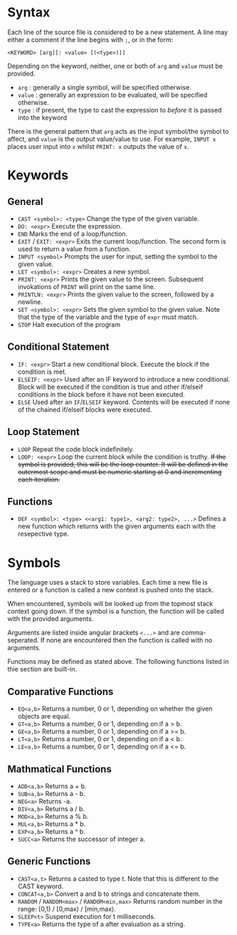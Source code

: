 # Syntax
Each line of the source file is considered to be a new statement. A line may either a comment if the line begins with `;`, or in the form:

`<KEYWORD> [arg][: <value> [(<type>)]]`

Depending on the keyword, neither, one or both of `arg` and `value` must be provided.
- `arg` : generally a single symbol, will be specified otherwise.
- `value` : generally an expression to be evaluated, will be specified otherwise.
- `type` : if present, the type to cast the expression to *before* it is passed into the keyword

There is the general pattern that `arg` acts as the input symbol/the symbol to affect, and `value` is the output value/value to use. For example, `INPUT x` places user input into `x` whilst `PRINT: x` outputs the value of `x`.

# Keywords

## General

- `CAST <symbol>: <type>`
Change the type of the given variable.
- `DO: <expr>`
Execute the expression.
- `END`
Marks the end of a loop/function.
- `EXIT` / `EXIT: <expr>`
Exits the current loop/function. The second form is used to return a value from a function.
- `INPUT <symbol>`
Prompts the user for input, setting the symbol to the given value.
- `LET <symbol>: <expr>`
Creates a new symbol.
- `PRINT: <expr>`
Prints the given value to the screen. Subsequent invokations of `PRINT` will print on the same line.
- `PRINTLN: <expr>`
Prints the given value to the screen, followed by a newline.
- `SET <symbol>: <expr>`
Sets the given symbol to the given value. Note that the type of the variable and the type of `expr` must match.
- `STOP`
Halt execution of the program

## Conditional Statement

- `IF: <expr>`
Start a new conditional block. Execute the block if the condition is met.
- `ELSEIF: <expr>`
Used after an IF keyword to introduce a new conditional. Block will be executed if the condition is true and other if/elseif conditions in the block before it have not been executed.
- `ELSE`
Used after an `IF`/`ELSEIF` keyword. Contents will be executed if none of the chained if/elseif blocks were executed.

## Loop Statement

- `LOOP`
Repeat the code block indefinitely.
- `LOOP: <expr>`
Loop the current block while the condition is truthy.
~~If the symbol is provided, this will be the loop counter. It will be defined in the outermost scope and must be numeric starting at 0 and incrementing each iteration.~~

## Functions

- `DEF <symbol>: <type> <<arg1: type1>, <arg2: type2>, ...>`
Defines a new function which returns <type> with the given arguments each with the resepective type.

# Symbols

The language uses a stack to store variables. Each time a new file is entered or a function is called a new context is pushed onto the stack.

When encountered, symbols will be looked up from the topmost stack context going down. If the symbol is a function, the function will be called with the provided arguments.

Arguments are listed inside angular brackets `<...>` and are comma-seperated. If none are encountered then the function is called with no arguments.

Functions may be defined as stated above. The following functions listed in thie section are built-in.

## Comparative Functions

- `EQ<a,b>`
Returns a number, 0 or 1, depending on whether the given objects are equal.
- `GT<a,b>`
Returns a number, 0 or 1, depending on if a > b.
- `GE<a,b>`
Returns a number, 0 or 1, depending on if a >= b.
- `LT<a,b>`
Returns a number, 0 or 1, depending on if a < b.
- `LE<a,b>`
Returns a number, 0 or 1, depending on if a <= b.

## Mathmatical Functions

- `ADD<a,b>`
Returns a + b.
- `SUB<a,b>`
Returns a - b.
- `NEG<a>`
Returns -a.
- `DIV<a,b>`
Returns a / b.
- `MOD<a,b>`
Returns a % b.
- `MUL<a,b>`
Returns a * b.
- `EXP<a,b>`
Returns a ^ b.
- `SUCC<a>`
Returns the successor of integer a.

## Generic Functions

- `CAST<a,t>`
Returns a casted to type t.
Note that this is different to the CAST keyword.
- `CONCAT<a,b>`
Convert a and b to strings and concatenate them.
- `RANDOM` / `RANDOM<max>` / `RANDOM<min,max>`
Returns random number in the range: [0,1) / [0,max) / [min,max).
- `SLEEP<t>`
Suspend execution for t milliseconds.
- `TYPE<a>`
Returns the type of a after evaluation as a string.

